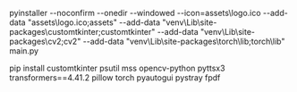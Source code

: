 pyinstaller --noconfirm --onedir --windowed --icon=assets\logo.ico --add-data "assets\logo.ico;assets" --add-data "venv\Lib\site-packages\customtkinter;customtkinter" --add-data "venv\Lib\site-packages\cv2;cv2" --add-data "venv\Lib\site-packages\torch\lib;torch\lib" main.py

pip install customtkinter psutil mss opencv-python pyttsx3 transformers==4.41.2 pillow torch pyautogui pystray fpdf
